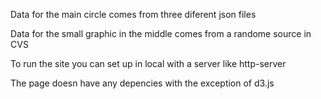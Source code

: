 Data for the main circle comes from three diferent json files

Data for the small graphic in the middle comes from a randome source in CVS

To run the site you can set up in local with a server like http-server

The page doesn have any depencies with the exception of d3.js